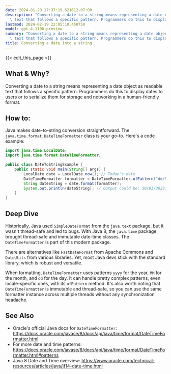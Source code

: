 ```yaml
---
date: 2024-01-20 17:37:19.621612-07:00
description: "Converting a date to a string means representing a date object as readable\
  \ text that follows a specific pattern. Programmers do this to display dates to\u2026"
lastmod: 2024-02-19 22:05:18.450750
model: gpt-4-1106-preview
summary: "Converting a date to a string means representing a date object as readable\
  \ text that follows a specific pattern. Programmers do this to display dates to\u2026"
title: Converting a date into a string
---
```


{{< edit_this_page >}}

## What & Why?

Converting a date to a string means representing a date object as readable text that follows a specific pattern. Programmers do this to display dates to users or to serialize them for storage and networking in a human-friendly format.

## How to:

Java makes date-to-string conversion straightforward. The `java.time.format.DateTimeFormatter` class is your go-to. Here's a code example:

```java
import java.time.LocalDate;
import java.time.format.DateTimeFormatter;

public class DateToStringExample {
    public static void main(String[] args) {
        LocalDate date = LocalDate.now(); // Today's date
        DateTimeFormatter formatter = DateTimeFormatter.ofPattern("dd/MM/yyyy");
        String dateString = date.format(formatter);
        System.out.println(dateString); // Output could be: 20/03/2023, for instance
    }
}
```

## Deep Dive

Historically, Java used `SimpleDateFormat` from the `java.text` package, but it wasn't thread-safe and led to bugs. With Java 8, the `java.time` package brought thread-safe and immutable date-time classes. The `DateTimeFormatter` is part of this modern package.

There are alternatives like `FastDateFormat` from Apache Commons and `DateUtils` from various libraries. Yet, most Java devs stick with the standard library, which is robust and versatile.

When formatting, `DateTimeFormatter` uses patterns `yyyy` for the year, `MM` for the month, and `dd` for the day. It can handle pretty complex patterns, even locale-specific ones, with its `ofPattern` method. It's also worth noting that `DateTimeFormatter` is immutable and thread-safe, so you can use the same formatter instance across multiple threads without any synchronization headache.

## See Also

- Oracle's official Java docs for `DateTimeFormatter`: https://docs.oracle.com/javase/8/docs/api/java/time/format/DateTimeFormatter.html
- For more date and time patterns: https://docs.oracle.com/javase/8/docs/api/java/time/format/DateTimeFormatter.html#patterns
- Java 8 Date and Time overview: https://www.oracle.com/technical-resources/articles/java/jf14-date-time.html
